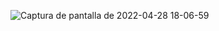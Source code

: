 ![Captura de pantalla de 2022-04-28 18-06-59](https://user-images.githubusercontent.com/79544451/165856520-977bdf45-0f3c-496a-a0d4-ff4096fbe567.png)

